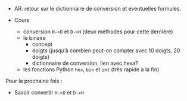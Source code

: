 * AR: retour sur le dictionnaire de conversion et éventuelles formules.

* Cours
  * conversion `H->D` et `D->H` (deux méthodes pour cette dernière)
  * le binaire
    * concept
    * doigts (jusqu’à combien peut-on compter avec 10 doigts, 20 doigts)
    * dictionnaire de conversion, lien avec hexa?
  * les fonctions Python `hex`, `bin` et `int` (très rapide à la fin)

Pour la prochaine fois :

* Savoir convertir `H->D` et `D->H`
